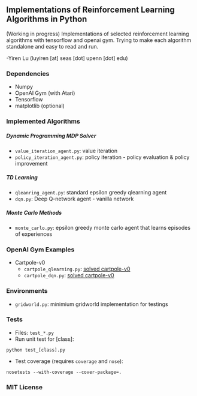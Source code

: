 ## Implementations of Reinforcement Learning Algorithms in Python

(Working in progress) Implementations of selected reinforcement learning algorithms with tensorflow and openai gym. Trying to make each algorithm standalone and easy to read and run. 

-Yiren Lu (luyiren [at] seas [dot] upenn [dot] edu)

### Dependencies

- Numpy
- OpenAI Gym (with Atari)
- Tensorflow
- matplotlib (optional)

### Implemented Algorithms

##### Dynamic Programming MDP Solver

- `value_iteration_agent.py`: value iteration
- `policy_iteration_agent.py`: policy iteration - policy evaluation & policy improvement

##### TD Learning

- `qleanring_agent.py`: standard epsilon greedy qlearning agent
- `dqn.py`: Deep Q-network agent - vanilla network

##### Monte Carlo Methods

- `monte_carlo.py`: epsilon greedy monte carlo agent that learns episodes of experiences

### OpenAI Gym Examples

- Cartpole-v0
  - `cartpole_qlearning.py`: [solved cartpole-v0](https://gym.openai.com/evaluations/eval_qXAq3TZxS6WBnMci1xJ4XQ#reproducibility)
  - `cartpole_dqn.py`: [solved cartpole-v0](https://gym.openai.com/evaluations/eval_ry9ynv6ZQQm14FJdT7dvQ)

### Environments

- `gridworld.py`: minimium gridworld implementation for testings

### Tests

- Files: `test_*.py`
- Run unit test for [class]:

`python test_[class].py`

- Test coverage (requires `coverage` and `nose`):

`nosetests --with-coverage --cover-package=.`

### MIT License



